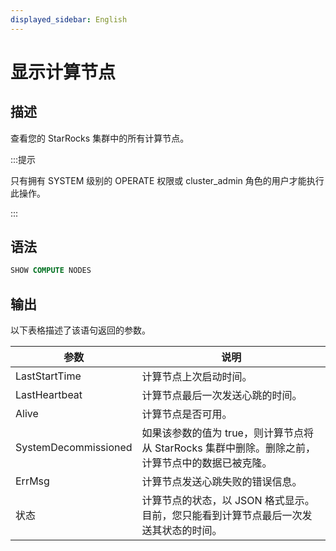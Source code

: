 ```yaml
---
displayed_sidebar: English
---
```


# 显示计算节点

## 描述

查看您的 StarRocks 集群中的所有计算节点。

:::提示

只有拥有 SYSTEM 级别的 OPERATE 权限或 cluster_admin 角色的用户才能执行此操作。

:::

## 语法

```SQL
SHOW COMPUTE NODES
```

## 输出

以下表格描述了该语句返回的参数。

|参数|说明|
|---|---|
|LastStartTime|计算节点上次启动时间。|
|LastHeartbeat|计算节点最后一次发送心跳的时间。|
|Alive|计算节点是否可用。|
|SystemDecommissioned|如果该参数的值为 true，则计算节点将从 StarRocks 集群中删除。删除之前，计算节点中的数据已被克隆。|
|ErrMsg|计算节点发送心跳失败的错误信息。|
|状态|计算节点的状态，以 JSON 格式显示。目前，您只能看到计算节点最后一次发送其状态的时间。|
